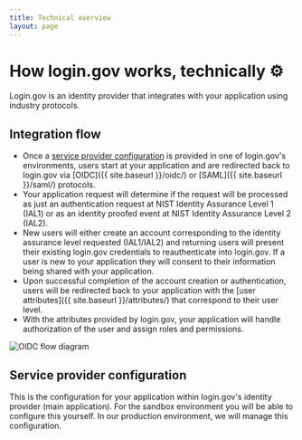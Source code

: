 ```yaml
---
title: Technical overview
layout: page
---
```


# How login.gov works, technically ⚙️

Login.gov is an identity provider that integrates with your application using industry protocols.

## Integration flow

* Once a [service provider configuration](/#service-provider-configuration) is provided in one of login.gov's environments, users start at your application and are redirected back to login.gov via [OIDC]({{ site.baseurl }}/oidc/) or [SAML]({{ site.baseurl }}/saml/) protocols.
* Your application request will determine if the request will be processed as just an authentication request at NIST Identity Assurance Level 1 (IAL1) or as an identity proofed event at NIST Identity Assurance Level 2 (IAL2).
* New users will either create an account corresponding to the identity assurance level requested (IAL1/IAL2) and returning users will present their existing login.gov credentials to reauthenticate into login.gov. If a user is new to your application they will consent to their information being shared with your application.
* Upon successful completion of the account creation or authentication, users will be redirected back to your application with the [user attributes]({{ site.baseurl }}/attributes/) that correspond to their user level.
* With the attributes provided by login.gov, your application will handle authorization of the user and assign roles and permissions.

<img src="{{ site.baseurl }}/assets/img/oidc-flow.png" alt="OIDC flow diagram" class="margin-y-7">

## Service provider configuration
This is the configuration for your application within login.gov's identity provider (main application). For the sandbox environment you will be able to configure this yourself. In our production environment, we will manage this configuration.
